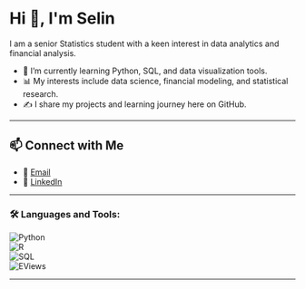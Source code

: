 # Hi 👋, I'm Selin  

I am a senior Statistics student with a keen interest in data analytics and financial analysis.  

- 🌱 I’m currently learning Python, SQL, and data visualization tools.  
- 📊 My interests include data science, financial modeling, and statistical research.  
- ✍️ I share my projects and learning journey here on GitHub.  

---

## 📫 Connect with Me  
- 📧 [Email](mailto:selinozksn@gmail.com)  
- 💼 [LinkedIn](https://www.linkedin.com/in/selinoozkan)  


---

### 🛠️ Languages and Tools:
![Python](https://img.shields.io/badge/Python-3776AB?style=for-the-badge&logo=python&logoColor=white)  
![R](https://img.shields.io/badge/R-276DC3?style=for-the-badge&logo=r&logoColor=white)  
![SQL](https://img.shields.io/badge/SQL-003B57?style=for-the-badge&logo=postgresql&logoColor=white)  
![EViews](https://img.shields.io/badge/EViews-4B0082?style=for-the-badge)  

  

---
